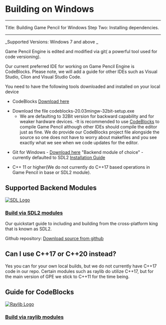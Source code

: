 # Building on Windows

---

Title: Building Game Pencil for Windows
Step Two: Installing dependencies.

---

_Supported Versions: Windows 7 and above _

Game Pencil Engine is edited and modified via git( a powerful tool used for code versioning).

Our current preferred IDE for working on Game Pencil Engine is CodeBlocks. Please note, we will add a guide for other IDEs such as Visual Studio, Clion and Visual Studio Code.

You need to have the following tools downloaded and installed on your local device

- CodeBlocks [Download here](http://www.codeblocks.org/downloads/binaries/)

* Download the file codeblocks-20.03mingw-32bit-setup.exe
  - We are defaulting to 32Bit version for backward capability and for weaker hardware devices.
    -It is recommended to use [CodeBlocks](http://www.codeblocks.org/) to compile Game Pencil although other IDEs should compile the editor just as fine. We do provide our CodeBlocks project file alongside the source so one does not have to worry about makefiles and you see exactly what we see when we code updates for the editor.

- Git for Windows - [Download here](https://gitforwindows.org/)
  "Backend module of choice" - currently defaulted to SDL2 [Installation Guide](https://docs.gamepencil.net/docs/modules/SDL2)

- C++ 11 or higher(We do not currently do C++17 based operations in Game Pencil in base or SDL2 module).

## Supported Backend Modules

[![SDL Logo](https://olddocs.gamepencil.net/wp-content/uploads/sites/6/2021/03/SDL_logo.png)](https://olddocs.gamepencil.net/including-sdl2-modules/)

### [Build via SDL2 modules](https://docs.gamepencil.net/modules/SDL2)

Our quickstart guide to including and building from the cross-platform king that is known as SDL2.

Github repository: [Download source from github](https://github.com/pawbyte/gpe-sdl2)

## Can I use C++17 or C++20 instead?

Yes you can for your own local builds, but we do not currently have C++17 code in our repo. Certain modules such as raylib do utilize C++17, but for the main version of GPE we stick to C++11 for the time being.

## Guide for CodeBlocks

[![Raylib Logo](https://olddocs.gamepencil.net/wp-content/uploads/sites/6/2021/03/raylib_logo.png)](https://olddocs.gamepencil.net/including-raylib-module/)

### [Build via raylib modules](https://docs.gamepencil.net/modules/raylib)